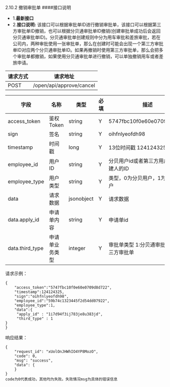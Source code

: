 2.10.2 撤销审批单
####接口说明
- 1.**最新接口**
- 2.**接口说明:**
该接口可以根据审批单ID进行撤销审批单，该接口可以根据第三方审批单ID撤销，也可以根据分贝通审批单ID撤销(创建审批单成功后会返回分贝通审批单ID)。分贝通审批单创建规则中分为用车审批和差旅审批，若在公司内，两种审批使用一张审批单，那么在创建时可能会出现一个第三方审批单ID对应两个分贝通审批单ID。如果再撤销时使用第三方审批单，那么会把多个审批单都撤销，如果使用分贝通审批单进行撤销，可以单独撤销用车或者差旅申请。

 请求方式 | 请求地址 
 --- | --- 
POST | /open/api/approve/cancel 


 字段 | 名称 | 类型 | 必填 | 描述 
 --- | --- | --- | --- | --- 
 access\_token | 鉴权Token | string | Y |5747fbc10f0e60e0709d8d722 
 sign | 签名 | string | Y | oihfnlyeofdh98 
 timestamp | 时间戳 | long | Y | 13位时间戳  1241243250000 
 employee\_id | 用户ID | string | Y | 分贝用户id或者第三方用户id,为创建人的ID
 employee\_type | 用户类型 | string | Y |  类型，0为分贝用户，1为第三方用户 
 data |  请求数据 | jsonobject | Y |请求数据
 data.apply_id | 申请单内容 | string | Y|申请单id
 data.third_type| 申请单业务类型 | integer | Y | 审批单类型 1:分贝通审批单 2:第三方审批单


请求示例：

```
{
    "access_token":"5747fbc10f0e60e0709d8d722",
    "timestamp":124124325,
    "sign":"oihfnlyeofdh98",
    "employee_id":"59b74c1323445f2d54dd07922",
    "employee_type":1,
    "data":{            
     "apply_id" : "1i7d94f3ij783je8u383jd",
     "third_type" : 1 
}
}
```

响应结果：

```
{
    "request_id": "xUolOnJHWhIO4YP8MozO",
    "code": 0,
    "msg": "success",
    "data": {      
    }
}
code为0代表成功，其他均为失败。失败情况msg为具体的错误信息

```



